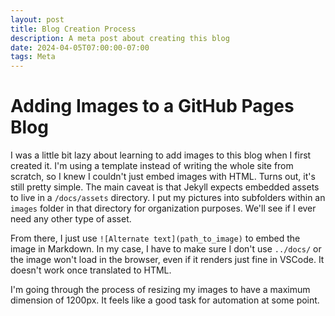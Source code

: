 ```yaml
---
layout: post
title: Blog Creation Process
description: A meta post about creating this blog
date: 2024-04-05T07:00:00-07:00
tags: Meta
---
```


# Adding Images to a GitHub Pages Blog

I was a little bit lazy about learning to add images to this blog when I first created it. I'm using a template instead of writing the whole site from scratch, so I knew I couldn't just embed images with HTML. Turns out, it's still pretty simple. The main caveat is that Jekyll expects embedded assets to live in a `/docs/assets` directory. I put my pictures into subfolders within an `images` folder in that directory for organization purposes. We'll see if I ever need any other type of asset.

From there, I just use `![Alternate text](path_to_image)` to embed the image in Markdown. In my case, I have to make sure I don't use `../docs/` or the image won't load in the browser, even if it renders just fine in VSCode. It doesn't work once translated to HTML.

I'm going through the process of resizing my images to have a maximum dimension of 1200px. It feels like a good task for automation at some point. 